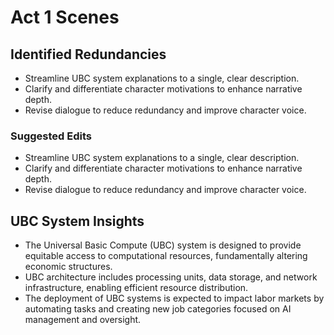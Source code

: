 # Act 1 Scenes

## Identified Redundancies
- Streamline UBC system explanations to a single, clear description.
- Clarify and differentiate character motivations to enhance narrative depth.
- Revise dialogue to reduce redundancy and improve character voice.
### Suggested Edits
- Streamline UBC system explanations to a single, clear description.
- Clarify and differentiate character motivations to enhance narrative depth.
- Revise dialogue to reduce redundancy and improve character voice.

## UBC System Insights
- The Universal Basic Compute (UBC) system is designed to provide equitable access to computational resources, fundamentally altering economic structures.
- UBC architecture includes processing units, data storage, and network infrastructure, enabling efficient resource distribution.
- The deployment of UBC systems is expected to impact labor markets by automating tasks and creating new job categories focused on AI management and oversight.
